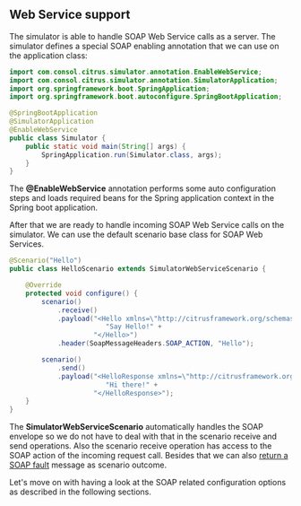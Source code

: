 ## Web Service support

The simulator is able to handle SOAP Web Service calls as a server. The simulator defines a special
SOAP enabling annotation that we can use on the application class:

```java
import com.consol.citrus.simulator.annotation.EnableWebService;
import com.consol.citrus.simulator.annotation.SimulatorApplication;
import org.springframework.boot.SpringApplication;
import org.springframework.boot.autoconfigure.SpringBootApplication;

@SpringBootApplication
@SimulatorApplication
@EnableWebService
public class Simulator {
    public static void main(String[] args) {
        SpringApplication.run(Simulator.class, args);
    }
}
```

The **@EnableWebService** annotation performs some auto configuration steps and loads required beans for the Spring application context
in the Spring boot application.

After that we are ready to handle incoming SOAP Web Service calls on the simulator. We can use the default scenario base class for SOAP Web Services.

```java
@Scenario("Hello")
public class HelloScenario extends SimulatorWebServiceScenario {

    @Override
    protected void configure() {
        scenario()
            .receive()
            .payload("<Hello xmlns=\"http://citrusframework.org/schemas/hello\">" +
                        "Say Hello!" +
                     "</Hello>")
            .header(SoapMessageHeaders.SOAP_ACTION, "Hello");

        scenario()
            .send()
            .payload("<HelloResponse xmlns=\"http://citrusframework.org/schemas/hello\">" +
                        "Hi there!" +
                     "</HelloResponse>");
    }
}
```

The **SimulatorWebServiceScenario** automatically handles the SOAP envelope so we do not have to deal with that in the scenario receive and send operations. Also
the scenario receive operation has access to the SOAP action of the incoming request call. Besides that we can also [return a SOAP fault](ws-soap-faults.md) message as scenario outcome. 

Let's move on with having a look at the SOAP related configuration options as described in the following sections.
